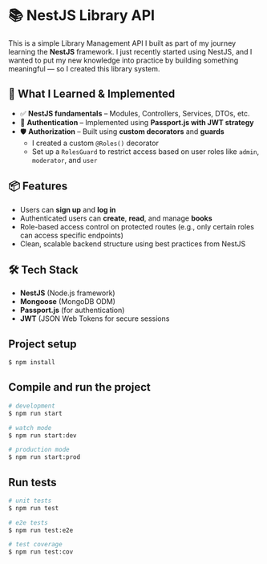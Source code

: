 # 📚 NestJS Library API



This is a simple Library Management API I built as part of my journey learning the **NestJS** framework. I just recently started using NestJS, and I wanted to put my new knowledge into practice by building something meaningful — so I created this library system.

## 🚀 What I Learned & Implemented

- ✅ **NestJS fundamentals** – Modules, Controllers, Services, DTOs, etc.
- 🔐 **Authentication** – Implemented using **Passport.js with JWT strategy**
- 🛡️ **Authorization** – Built using **custom decorators** and **guards**
  - I created a custom `@Roles()` decorator
  - Set up a `RolesGuard` to restrict access based on user roles like `admin`, `moderator`, and `user`

## 📦 Features

- Users can **sign up** and **log in**
- Authenticated users can **create**, **read**, and manage **books**
- Role-based access control on protected routes (e.g., only certain roles can access specific endpoints)
- Clean, scalable backend structure using best practices from NestJS

## 🛠️ Tech Stack

- **NestJS** (Node.js framework)
- **Mongoose** (MongoDB ODM)
- **Passport.js** (for authentication)
- **JWT** (JSON Web Tokens for secure sessions

## Project setup

```bash
$ npm install
```

## Compile and run the project

```bash
# development
$ npm run start

# watch mode
$ npm run start:dev

# production mode
$ npm run start:prod
```

## Run tests

```bash
# unit tests
$ npm run test

# e2e tests
$ npm run test:e2e

# test coverage
$ npm run test:cov
```

